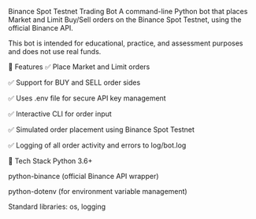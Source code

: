Binance Spot Testnet Trading Bot
A command-line Python bot that places Market and Limit Buy/Sell orders on the Binance Spot Testnet, using the official Binance API.

This bot is intended for educational, practice, and assessment purposes and does not use real funds.

🧰 Features
✅ Place Market and Limit orders

✅ Support for BUY and SELL order sides

✅ Uses .env file for secure API key management

✅ Interactive CLI for order input

✅ Simulated order placement using Binance Spot Testnet

✅ Logging of all order activity and errors to log/bot.log

🧪 Tech Stack
Python 3.6+

python-binance (official Binance API wrapper)

python-dotenv (for environment variable management)

Standard libraries: os, logging